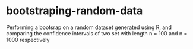 # bootstraping-random-data
Performing a bootsrap on a random dataset generated using R, and comparing the confidence intervals of two set with length n = 100 and n = 1000 respectively
